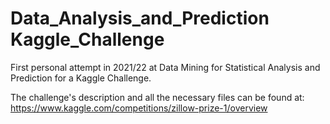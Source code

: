 # Data_Analysis_and_Prediction Kaggle_Challenge
 First personal attempt in 2021/22 at Data Mining for Statistical Analysis and Prediction for a Kaggle Challenge.

 The challenge's description and all the necessary files can be found at:
 https://www.kaggle.com/competitions/zillow-prize-1/overview
